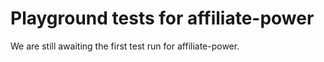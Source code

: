 # Playground tests for affiliate-power
We are still awaiting the first test run for affiliate-power.
